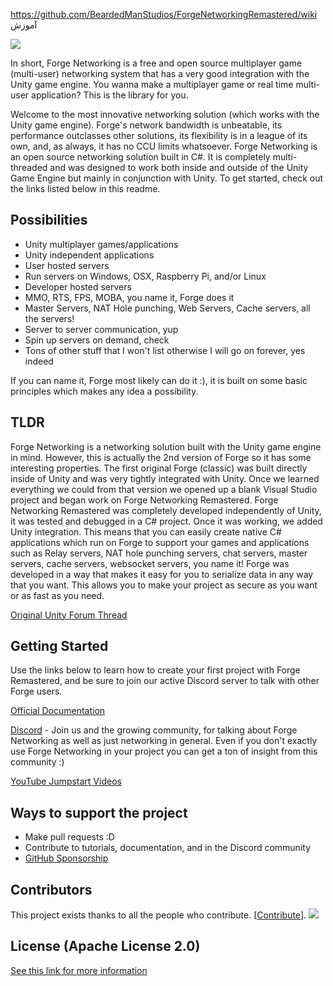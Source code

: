 https://github.com/BeardedManStudios/ForgeNetworkingRemastered/wiki     آموزش

![](http://i.imgur.com/ezLjujn.png)



In short, Forge Networking is a free and open source multiplayer game (multi-user) networking system that has a very good integration with the Unity game engine. You wanna make a multiplayer game or real time multi-user application? This is the library for you.

Welcome to the most innovative networking solution (which works with the Unity game engine). Forge's network bandwidth is unbeatable, its performance outclasses other solutions, its flexibility is in a league of its own, and, as always, it has no CCU limits whatsoever. Forge Networking is an open source networking solution built in C#. It is completely multi-threaded and was designed to work both inside and outside of the Unity Game Engine but mainly in conjunction with Unity. To get started, check out the links listed below in this readme.

## Possibilities
- Unity multiplayer games/applications
- Unity independent applications
- User hosted servers
- Run servers on Windows, OSX, Raspberry Pi, and/or Linux
- Developer hosted servers
- MMO, RTS, FPS, MOBA, you name it, Forge does it
- Master Servers, NAT Hole punching, Web Servers, Cache servers, all the servers!
- Server to server communication, yup
- Spin up servers on demand, check
- Tons of other stuff that I won't list otherwise I will go on forever, yes indeed

If you can name it, Forge most likely can do it :), it is built on some basic principles which makes any idea a possibility.

## TLDR
Forge Networking is a networking solution built with the Unity game engine in mind. However, this is actually the 2nd version of Forge so it has some interesting properties. The first original Forge (classic) was built directly inside of Unity and was very tightly integrated with Unity. Once we learned everything we could from that version we opened up a blank Visual Studio project and began work on Forge Networking Remastered. Forge Networking Remastered was completely developed independently of Unity, it was tested and debugged in a C# project. Once it was working, we added Unity integration. This means that you can easily create native C# applications which run on Forge to support your games and applications such as Relay servers, NAT hole punching servers, chat servers, master servers, cache servers, websocket servers, you name it! Forge was developed in a way that makes it easy for you to serialize data in any way that you want. This allows you to make your project as secure as you want or as fast as you need.

[Original Unity Forum Thread](https://forum.unity3d.com/threads/no-ccu-limit-forge-networking-superpowered-fully-cross-platform.286900/)

## Getting Started
Use the links below to learn how to create your first project with Forge Remastered, and be sure to join our active Discord server to talk with other Forge users.

[Official Documentation](https://github.com/BeardedManStudios/ForgeNetworkingRemastered/wiki)

[Discord](https://discord.gg/yzZwEYm) - Join us and the growing community, for talking about Forge Networking as well as just networking in general. Even if you don't exactly use Forge Networking in your project you can get a ton of insight from this community :)

[YouTube Jumpstart Videos](https://www.youtube.com/playlist?list=PLm1w78-UUlMIi5Vfwy6ckJQIQMHMT-QS5)

## Ways to support the project
- Make pull requests :D
- Contribute to tutorials, documentation, and in the Discord community
- [GitHub Sponsorship](https://github.com/sponsors/BrentFarris)

## Contributors

This project exists thanks to all the people who contribute. [[Contribute](CONTRIBUTING.md)].
<img src="https://opencollective.com/forgenetworking/contributors.svg?width=890&button=false" />

## License (Apache License 2.0)
[See this link for more information](https://github.com/BeardedManStudios/ForgeNetworkingRemastered/blob/master/LICENSE)
